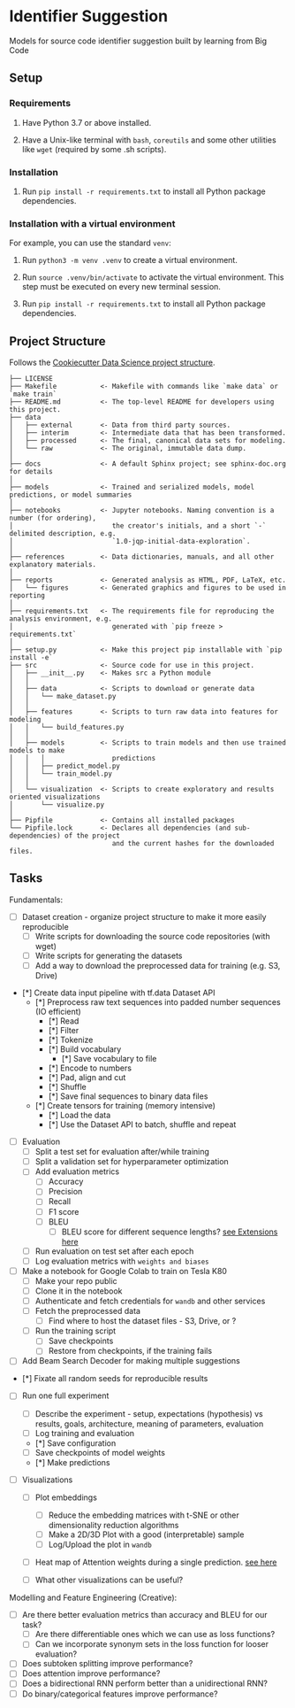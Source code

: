 # Identifier Suggestion

Models for source code identifier suggestion built by learning from Big Code

## Setup

### Requirements

1. Have Python 3.7 or above installed.

2. Have a Unix-like terminal with `bash`, `coreutils` and some other utilities like `wget` (required by some .sh scripts).

### Installation

1. Run `pip install -r requirements.txt` to install all Python package dependencies.

### Installation with a virtual environment

For example, you can use the standard `venv`:

1. Run `python3 -m venv .venv` to create a virtual environment.

1. Run `source .venv/bin/activate` to activate the virtual environment. This step must be executed on every new terminal session.

1. Run `pip install -r requirements.txt` to install all Python package dependencies.

## Project Structure

Follows the [Cookiecutter Data Science project structure](https://drivendata.github.io/cookiecutter-data-science/).

```text
├── LICENSE
├── Makefile           <- Makefile with commands like `make data` or `make train`
├── README.md          <- The top-level README for developers using this project.
├── data
│   ├── external       <- Data from third party sources.
│   ├── interim        <- Intermediate data that has been transformed.
│   ├── processed      <- The final, canonical data sets for modeling.
│   └── raw            <- The original, immutable data dump.
│
├── docs               <- A default Sphinx project; see sphinx-doc.org for details
│
├── models             <- Trained and serialized models, model predictions, or model summaries
│
├── notebooks          <- Jupyter notebooks. Naming convention is a number (for ordering),
│                         the creator's initials, and a short `-` delimited description, e.g.
│                         `1.0-jqp-initial-data-exploration`.
│
├── references         <- Data dictionaries, manuals, and all other explanatory materials.
│
├── reports            <- Generated analysis as HTML, PDF, LaTeX, etc.
│   └── figures        <- Generated graphics and figures to be used in reporting
│
├── requirements.txt   <- The requirements file for reproducing the analysis environment, e.g.
│                         generated with `pip freeze > requirements.txt`
│
├── setup.py           <- Make this project pip installable with `pip install -e`
├── src                <- Source code for use in this project.
│   ├── __init__.py    <- Makes src a Python module
│   │
│   ├── data           <- Scripts to download or generate data
│   │   └── make_dataset.py
│   │
│   ├── features       <- Scripts to turn raw data into features for modeling
│   │   └── build_features.py
│   │
│   ├── models         <- Scripts to train models and then use trained models to make
│   │   │                 predictions
│   │   ├── predict_model.py
│   │   └── train_model.py
│   │
│   └── visualization  <- Scripts to create exploratory and results oriented visualizations
│       └── visualize.py
│
├── Pipfile            <- Contains all installed packages
└── Pipfile.lock       <- Declares all dependencies (and sub-dependencies) of the project
                          and the current hashes for the downloaded files.
```

## Tasks

Fundamentals:

- [ ] Dataset creation - organize project structure to make it more easily reproducible
  - [ ] Write scripts for downloading the source code repositories (with wget)
  - [ ] Write scripts for generating the datasets
  - [ ] Add a way to download the preprocessed data for training (e.g. S3, Drive)

- [*] Create data input pipeline with tf.data Dataset API
  - [*] Preprocess raw text sequences into padded number sequences (IO efficient)
    - [*] Read
    - [*] Filter
    - [*] Tokenize
    - [*] Build vocabulary
      - [*] Save vocabulary to file
    - [*] Encode to numbers
    - [*] Pad, align and cut
    - [*] Shuffle
    - [*] Save final sequences to binary data files
  - [*] Create tensors for training (memory intensive)
    - [*] Load the data
    - [*] Use the Dataset API to batch, shuffle and repeat

- [ ] Evaluation
  - [ ] Split a test set for evaluation after/while training
  - [ ] Split a validation set for hyperparameter optimization
  - [ ] Add evaluation metrics
    - [ ] Accuracy
    - [ ] Precision
    - [ ] Recall
    - [ ] F1 score
    - [ ] BLEU
      - [ ] BLEU score for different sequence lengths? [see Extensions here](https://machinelearningmastery.com/encoder-decoder-recurrent-neural-network-models-neural-machine-translation/)
  - [ ] Run evaluation on test set after each epoch
  - [ ] Log evaluation metrics with `weights and biases`

- [ ] Make a notebook for Google Colab to train on Tesla K80
  - [ ] Make your repo public
  - [ ] Clone it in the notebook
  - [ ] Authenticate and fetch credentials for `wandb` and other services
  - [ ] Fetch the preprocessed data
    - [ ] Find where to host the dataset files - S3, Drive, or ?
  - [ ] Run the training script
    - [ ] Save checkpoints
    - [ ] Restore from checkpoints, if the training fails

- [ ] Add Beam Search Decoder for making multiple suggestions

- [*] Fixate all random seeds for reproducible results

- [ ] Run one full experiment
  - [ ] Describe the experiment - setup, expectations (hypothesis) vs results, goals, architecture, meaning of parameters, evaluation
  - [ ] Log training and evaluation
  - [*] Save configuration
  - [ ] Save checkpoints of model weights
  - [*] Make predictions

- [ ] Visualizations
  - [ ] Plot embeddings
    - [ ] Reduce the embedding matrices with t-SNE or other dimensionality reduction algorithms
    - [ ] Make a 2D/3D Plot with a good (interpretable) sample
    - [ ] Log/Upload the plot in `wandb`

  - [ ] Heat map of Attention weights during a single prediction. [see here](https://www.researchgate.net/figure/Heatmaps-of-attention-weights-a-i-j_fig1_316184919)

  - [ ] What other visualizations can be useful?

Modelling and Feature Engineering (Creative):

- [ ] Are there better evaluation metrics than accuracy and BLEU for our task?
  - [ ] Are there differentiable ones which we can use as loss functions?
  - [ ] Can we incorporate synonym sets in the loss function for looser evaluation?
- [ ] Does subtoken splitting improve performance?
- [ ] Does attention improve performance?
- [ ] Does a bidirectional RNN perform better than a unidirectional RNN?
- [ ] Do binary/categorical features improve performance?
